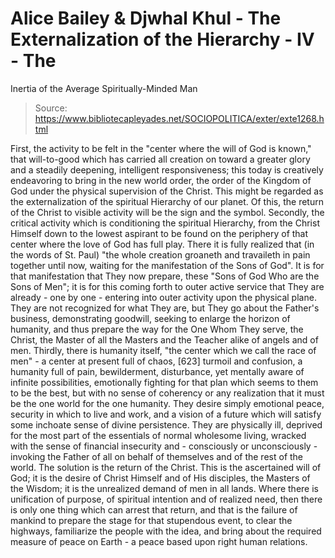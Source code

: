 # Alice Bailey & Djwhal Khul - The Externalization of the Hierarchy - IV - The
Inertia of the Average Spiritually-Minded Man

> Source: https://www.bibliotecapleyades.net/SOCIOPOLITICA/exter/exte1268.html

First, the activity to be felt in the "center where the will of God is known," that will-to-good which has carried all creation on toward a greater glory and a steadily deepening, intelligent responsiveness; this today is creatively endeavoring to bring in the new world order, the order of the Kingdom of God under the physical supervision of the Christ. This might be regarded as the externalization of the spiritual Hierarchy of our planet. Of this, the return of the Christ to visible activity will be the sign and the symbol.
Secondly, the critical activity which is conditioning the spiritual Hierarchy, from the Christ Himself down to the lowest aspirant to be found on the periphery of that center where the love of God has full play. There it is fully realized that (in the words of St. Paul) "the whole creation groaneth and travaileth in pain together until now, waiting for the manifestation of the Sons of God". It is for that manifestation that They now prepare, these "Sons of God Who are the Sons of Men"; it is for this coming forth to outer active service that They are already - one by one - entering into outer activity upon the physical plane. They are not recognized for what They are, but They go about the Father's business, demonstrating goodwill, seeking to enlarge the horizon of humanity, and thus prepare the way for the One Whom They serve, the Christ, the Master of all the Masters and the Teacher alike of angels and of men.
Thirdly, there is humanity itself, "the center which we call the race of men" - a center at present full of chaos, [623] turmoil and confusion, a humanity full of pain, bewilderment, disturbance, yet mentally aware of infinite possibilities, emotionally fighting for that plan which seems to them to be the best, but with no sense of coherency or any realization that it must be the one world for the one humanity. They desire simply emotional peace, security in which to live and work, and a vision of a future which will satisfy some inchoate sense of divine persistence. They are physically ill, deprived for the most part of the essentials of normal wholesome living, wracked with the sense of financial insecurity and - consciously or unconsciously - invoking the Father of all on behalf of themselves and of the rest of the world.
The solution is the return of the Christ. This is the ascertained will of God; it is the desire of Christ Himself and of His disciples, the Masters of the Wisdom; it is the unrealized demand of men in all lands. Where there is unification of purpose, of spiritual intention and of realized need, then there is only one thing which can arrest that return, and that is the failure of mankind to prepare the stage for that stupendous event, to clear the highways, familiarize the people with the idea, and bring about the required measure of peace on Earth - a peace based upon right human relations.
